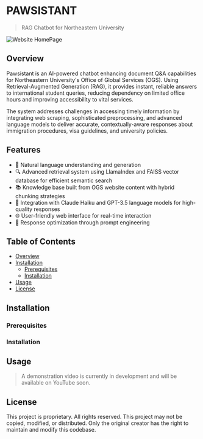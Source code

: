 # PAWSISTANT
> RAG Chatbot for Northeastern University

![Website HomePage](media/chatbot.gif)

## Overview
Pawsistant is an AI-powered chatbot enhancing document Q&A capabilities for Northeastern University's Office of Global Services (OGS). Using Retrieval-Augmented Generation (RAG), it provides instant, reliable answers to international student queries, reducing dependency on limited office hours and improving accessibility to vital services.

The system addresses challenges in accessing timely information by integrating web scraping, sophisticated preprocessing, and advanced language models to deliver accurate, contextually-aware responses about immigration procedures, visa guidelines, and university policies.

## Features
- 💬 Natural language understanding and generation
- 🔍 Advanced retrieval system using LlamaIndex and FAISS vector database for efficient semantic search
- 📚 Knowledge base built from OGS website content with hybrid chunking strategies
- 🤖 Integration with Claude Haiku and GPT-3.5 language models for high-quality responses
- 🌐 User-friendly web interface for real-time interaction
- 🔄 Response optimization through prompt engineering

## Table of Contents
- [Overview](#overview)
- [Installation](#installation)
  - [Prerequisites](#prerequisites)
  - [Installation](#installation)
- [Usage](#usage)
- [License](#license)

## Installation
### Prerequisites
### Installation


## Usage
> A demonstration video is currently in development and will be available on YouTube soon.

## License

This project is proprietary. All rights reserved. This project may not be copied, modified, or distributed. Only the original creator has the right to maintain and modify this codebase.
